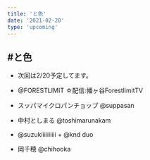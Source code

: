```yaml
---
title: 'と色'
date: '2021-02-20'
type: 'upcoming'
---
```


## #と色
* 次回は2/20予定してます。
* @FORESTLIMIT ☆配信:幡ヶ谷ForestlimitTV

* スッパマイクロパンチョップ @suppasan
* 中村としまる @toshimarunakam
* @suzukiiiiiiiiii + @knd duo
* 岡千穂 @chihooka